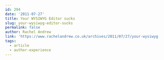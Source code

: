```yaml
---
id: 294
date: '2011-07-27'
title: Your WYSIWYG Editor sucks
slug: your-wysiwyg-editor-sucks
permalink: false
author: Rachel Andrew
link: 'https://www.rachelandrew.co.uk/archives/2011/07/27/your-wysiwyg-editor-sucks/'
tags:
  - article
  - author-experience
---
```


